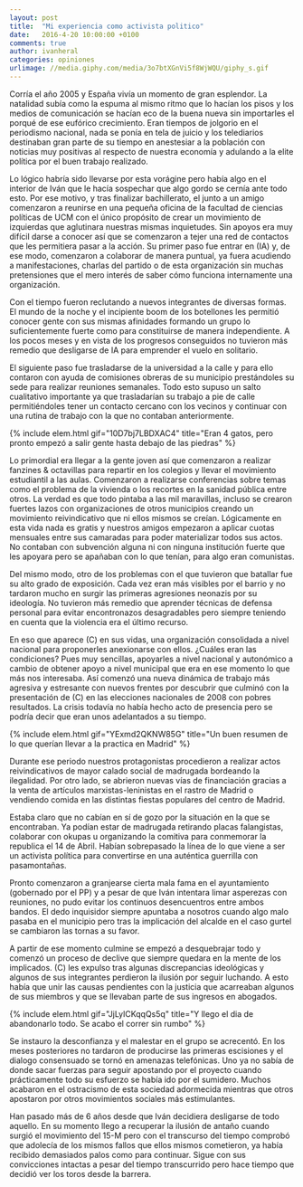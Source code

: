 ```yaml
---
layout: post
title:  "Mi experiencia como activista politico"
date:   2016-4-20 10:00:00 +0100
comments: true
author: ivanheral
categories: opiniones
urlimage: //media.giphy.com/media/3o7btXGnVi5f8WjWQU/giphy_s.gif
---
```

Corría el año 2005 y España vivía un momento de gran esplendor. La natalidad subía como la espuma al mismo ritmo que lo hacían los pisos y los medios de comunicación se hacían eco de la buena nueva sin importarles el porqué de ese eufórico crecimiento. Eran tiempos de jolgorio en el periodismo nacional, nada se ponía en tela de juicio y los telediarios destinaban gran parte de su tiempo en anestesiar a la población con noticias muy positivas al respecto de nuestra economía y adulando a la elite política por el buen trabajo realizado.

Lo lógico habría sido llevarse por esta vorágine pero había algo en el interior de Iván que le hacía sospechar que algo gordo se cernía ante todo esto. Por ese motivo, y tras finalizar bachillerato, el junto a un amigo comenzaron a reunirse en una pequeña oficina de la facultad de ciencias políticas de UCM con el único propósito de crear un movimiento de izquierdas que aglutinara nuestras mismas inquietudes. 
Sin apoyos era muy difícil darse a conocer así que se comenzaron a tejer una red de contactos que les permitiera pasar a la acción. Su primer paso fue entrar en (IA) y, de ese modo, comenzaron a colaborar de manera puntual, ya fuera acudiendo a manifestaciones, charlas del partido o de esta organización sin muchas pretensiones que el mero interés de saber cómo funciona internamente una organización.

Con el tiempo fueron reclutando a nuevos integrantes de diversas formas. El mundo de la noche y el incipiente boom de los botellones les permitió conocer gente con sus mismas afinidades formando un grupo lo suficientemente fuerte como para constituirse de manera independiente. A los pocos meses y en vista de los progresos conseguidos no tuvieron más remedio que desligarse de IA para emprender el vuelo en solitario.

El siguiente paso fue trasladarse de la universidad a la calle y para ello contaron con ayuda de comisiones obreras de su municipio prestándoles su sede para realizar reuniones semanales. Todo esto supuso un salto cualitativo importante ya que trasladarían su trabajo a pie de calle permitiéndoles tener un contacto cercano con los vecinos y continuar con una  rutina de trabajo con la que no contaban anteriormente.

{% include elem.html gif="10D7bj7LBDXAC4" title="Eran 4 gatos, pero pronto empezó a salir gente hasta debajo de las piedras" %}

Lo primordial era llegar a la gente joven así que comenzaron a realizar fanzines & octavillas para repartir en los colegios y llevar el movimiento estudiantil a las aulas. Comenzaron a realizarse conferencias sobre temas como el problema de la vivienda o los recortes en la sanidad pública entre otros. La verdad es que todo pintaba a las mil maravillas, incluso se crearon fuertes lazos con organizaciones de otros municipios creando un movimiento reivindicativo que ni ellos mismos se creían.
Lógicamente en esta vida nada es gratis y nuestros amigos empezaron a aplicar cuotas mensuales entre sus camaradas para poder materializar todos sus actos. No contaban con subvención alguna ni con ninguna institución fuerte que les apoyara pero se apañaban con lo que tenían, para algo eran comunistas.

Del mismo modo, otro de los problemas con el que tuvieron que batallar fue su alto grado de exposición. Cada vez eran más visibles por el barrio y no tardaron mucho en surgir las primeras agresiones neonazis por su ideología. No tuvieron más remedio que aprender técnicas de defensa personal para evitar encontronazos desagradables pero siempre teniendo en cuenta que la violencia era el último recurso.

En eso que aparece (C) en sus vidas, una organización consolidada a nivel nacional para proponerles anexionarse con ellos. ¿Cuáles eran las condiciones? Pues muy sencillas, apoyarles a nivel nacional y autonómico a cambio de obtener apoyo a nivel municipal que era en ese momento lo que más nos interesaba. Así comenzó una nueva dinámica de trabajo más agresiva y estresante con nuevos frentes por descubrir que culminó con la presentación de (C) en las elecciones nacionales de 2008 con pobres resultados. La crisis todavía no había hecho acto de presencia pero se podría decir que eran unos adelantados a su tiempo.

{% include elem.html gif="YExmd2QKNW85G" title="Un buen resumen de lo que querían llevar a la practica en Madrid" %}


Durante ese periodo nuestros protagonistas procedieron a realizar actos reivindicativos de mayor calado social de madrugada bordeando la ilegalidad. Por otro lado, se abrieron nuevas vías de financiación gracias a la venta de artículos marxistas-leninistas en el rastro de Madrid o vendiendo comida en las distintas fiestas populares del centro de Madrid.

Estaba claro que no cabían en sí de gozo por la situación en la que se encontraban. Ya podían estar de madrugada retirando placas falangistas, colaborar con okupas u organizando la comitiva para conmemorar la republica el 14 de Abril. Habían sobrepasado la línea de lo que viene a ser un activista política para convertirse en una auténtica guerrilla con pasamontañas.

Pronto comenzaron a granjearse cierta mala fama en el ayuntamiento (gobernado por el PP) y a pesar de que Iván intentara limar asperezas con reuniones, no pudo evitar los continuos desencuentros entre ambos bandos. El dedo inquisidor siempre apuntaba a nosotros cuando algo malo pasaba en el municipio pero tras la implicación del alcalde en el caso gurtel  se cambiaron las tornas a su favor.

A partir de ese momento culmine se empezó a desquebrajar todo y comenzó un proceso de declive que siempre quedara en la mente de los implicados. (C) les expulso tras algunas discrepancias ideológicas y algunos de sus integrantes perdieron la ilusión por seguir luchando. A esto había que unir las causas pendientes con la justicia que acarreaban algunos de sus miembros y que se llevaban parte de sus ingresos en abogados.

{% include elem.html gif="JjLylCKqqQs5q" title="Y llego el dia de abandonarlo todo. Se acabo el correr sin rumbo" %}

Se instauro la desconfianza y el malestar en el grupo se acrecentó. En los meses posteriores  no tardaron de producirse las primeras escisiones y el dialogo consensuado se tornó en amenazas telefónicas. Uno ya no sabía de donde sacar fuerzas para seguir apostando por el proyecto cuando  prácticamente todo su esfuerzo se había ido por el sumidero. Muchos acabaron en el ostracismo de esta sociedad adormecida mientras que otros apostaron por otros movimientos sociales más estimulantes. 

Han pasado más de 6 años desde que Iván decidiera desligarse de todo aquello. En su momento llego a recuperar la ilusión de antaño cuando surgió el movimiento del 15-M pero con el transcurso del tiempo comprobó que adolecía de los mismos fallos que ellos mismos cometieron, ya había recibido demasiados palos como para continuar. Sigue con sus convicciones intactas a pesar del tiempo transcurrido pero hace tiempo que decidió ver los toros desde la barrera.


